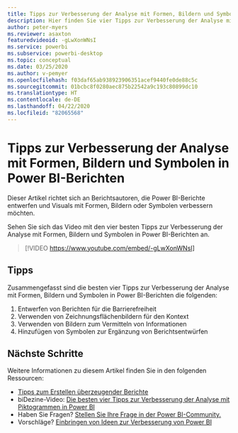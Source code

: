 ```yaml
---
title: Tipps zur Verbesserung der Analyse mit Formen, Bildern und Symbolen in Power BI-Berichten
description: Hier finden Sie vier Tipps zur Verbesserung der Analyse mit Formen, Bildern und Symbolen in Power BI-Berichtsvisuals in Power BI Desktop oder dem Power BI-Dienst.
author: peter-myers
ms.reviewer: asaxton
featuredvideoid: -gLwXonWNsI
ms.service: powerbi
ms.subservice: powerbi-desktop
ms.topic: conceptual
ms.date: 03/25/2020
ms.author: v-pemyer
ms.openlocfilehash: f03daf65ab938923906351acef9440fe0de88c5c
ms.sourcegitcommit: 01bcbc8f0280aec875b22542a9c193c80899dc10
ms.translationtype: HT
ms.contentlocale: de-DE
ms.lasthandoff: 04/22/2020
ms.locfileid: "82065568"
---
```

# <a name="tips-to-improve-analysis-with-shapes-images-and-icons-in-power-bi-reports"></a>Tipps zur Verbesserung der Analyse mit Formen, Bildern und Symbolen in Power BI-Berichten

Dieser Artikel richtet sich an Berichtsautoren, die Power BI-Berichte entwerfen und Visuals mit Formen, Bildern oder Symbolen verbessern möchten.

Sehen Sie sich das Video mit den vier besten Tipps zur Verbesserung der Analyse mit Formen, Bildern und Symbolen in Power BI-Berichten an.

> [!VIDEO https://www.youtube.com/embed/-gLwXonWNsI]

## <a name="tips"></a>Tipps

Zusammengefasst sind die besten vier Tipps zur Verbesserung der Analyse mit Formen, Bildern und Symbolen in Power BI-Berichten die folgenden:

1. Entwerfen von Berichten für die Barrierefreiheit
1. Verwenden von Zeichnungsflächenbildern für den Kontext
1. Verwenden von Bildern zum Vermitteln von Informationen
1. Hinzufügen von Symbolen zur Ergänzung von Berichtsentwürfen

## <a name="next-steps"></a>Nächste Schritte

Weitere Informationen zu diesem Artikel finden Sie in den folgenden Ressourcen:

- [Tipps zum Erstellen überzeugender Berichte](../desktop-tips-and-tricks-for-creating-reports.md)
- biDezine-Video: [Die besten vier Tipps zur Verbesserung der Analyse mit Piktogrammen in Power BI](https://www.youtube.com/watch?v=-gLwXonWNsI)
- Haben Sie Fragen? [Stellen Sie Ihre Frage in der Power BI-Community.](https://community.powerbi.com/)
- Vorschläge? [Einbringen von Ideen zur Verbesserung von Power BI](https://ideas.powerbi.com/)
